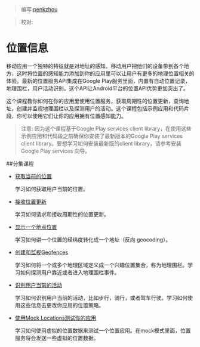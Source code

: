 > 编写:[penkzhou](https://github.com/penkzhou)

> 校对:

# 位置信息
移动应用一个独特的特征就是对地址的感知。移动用户把他们的设备带到各个地方，这时将位置的感知能力添加到你的应用里可以让用户有更多的地理位置相关的体验。最新的位置服务API集成在Google Play服务里面，内置有自动位置记录，地理围栏，用户活动识别。这个API让Android平台的位置API优势更加突出了。

这个课程教你如何在你的应用里使用位置服务，获取周期性的位置更新，查询地址，创建并监视地理围栏以及探测用户的活动。这个课程包括示例应用和代码片段，你可以使用它们让你的应用拥有位置感知能力。

>注意: 因为这个课程基于Google Play services client library，在使用这些示例应用和代码段之前确保你安装了最新版本的Google Play services client library。要想学习如何安装最新版的client library，请参考安装Google Play services 向导。

##分集课程
* [获取当前的位置](retrieve-current.html)

    学习如何获取用户当前的位置。
* [接收位置更新](receive-location-updates.html)

    学习如何请求和接收周期性的位置更新。
* [显示一个地点位置](display-address.html)

    学习如何讲一个位置的经纬度转化成一个地址（反向 geocoding）。
* [创建和监视Geofences](geofencing.html)

    学习如何将一个或多个地理区域定义成一个兴趣位置集合，称为地理围栏。学习如何探测用户靠近或者进入地理围栏事件。
* [识别用户当前的活动](activity-recognition.html)

    学习如何识别用户当前的活动，比如步行，骑行，或者驾车行驶。学习如何使用这些信息去更改你应用的位置策略。
* [使用Mock Locations测试你的应用](location-testing.html)

    学习如何使用虚拟的位置数据来测试一个位置应用。在mock模式里面，位置服务将会发送一些虚拟的位置数据。

